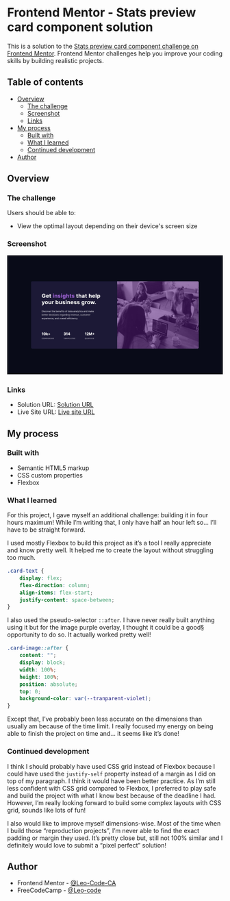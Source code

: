 # Frontend Mentor - Stats preview card component solution

This is a solution to the [Stats preview card component challenge on Frontend Mentor](https://www.frontendmentor.io/challenges/stats-preview-card-component-8JqbgoU62). Frontend Mentor challenges help you improve your coding skills by building realistic projects. 

## Table of contents

- [Overview](#overview)
  - [The challenge](#the-challenge)
  - [Screenshot](#screenshot)
  - [Links](#links)
- [My process](#my-process)
  - [Built with](#built-with)
  - [What I learned](#what-i-learned)
  - [Continued development](#continued-development)
- [Author](#author)

## Overview

### The challenge

Users should be able to:

- View the optimal layout depending on their device's screen size

### Screenshot

![](./images/mysolution-stats-preview-card-component.jpg)

### Links

- Solution URL: [Solution URL]()
- Live Site URL: [Live site URL]()

## My process

### Built with

- Semantic HTML5 markup
- CSS custom properties
- Flexbox

### What I learned

For this project, I gave myself an additional challenge: building it in four hours maximum! While I’m writing that, I only have half an hour left so… I’ll have to be straight forward.

I used mostly Flexbox to build this project as it’s a tool I really appreciate and know pretty well. It helped me to create the layout without struggling too much. 

```css
.card-text {
    display: flex;
    flex-direction: column;
    align-items: flex-start;
    justify-content: space-between;
}
```

I also used the pseudo-selector `::after`. I have never really built anything using it but for the image purple overlay, I thought it could be a good§ opportunity to do so. It actually worked pretty well!

```css
.card-image::after {
    content: "";
    display: block;
    width: 100%;
    height: 100%;
    position: absolute;
    top: 0;
    background-color: var(--tranparent-violet);
}
```

Except that, I’ve probably been less accurate on the dimensions than usually am because of the time limit. I really focused my energy on being able to finish the project on time and… it seems like it’s done!

### Continued development

I think I should probably have used CSS grid instead of Flexbox because I could have used the `justify-self` property instead of a margin as I did on top of my paragraph. I think it would have been better practice. As I’m still less confident with CSS grid compared to Flexbox, I preferred to play safe and build the project with what I know best because of the deadline I had. However, I’m really looking forward to build some complex layouts with CSS grid, sounds like lots of fun! 

I also would like to improve myself dimensions-wise. Most of the time when I build those “reproduction projects”, I’m never able to find the exact padding or margin they used. It’s pretty close but, still not 100% similar and I definitely would love to submit a “pixel perfect” solution! 

## Author

- Frontend Mentor - [@Leo-Code-CA](https://www.frontendmentor.io/profile/Leo-Code-CA)
- FreeCodeCamp - [@Leo-code](https://www.freecodecamp.org/Leo-code)